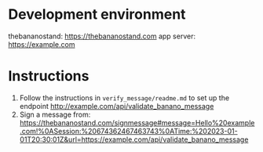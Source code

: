 # Development environment

thebananostand: https://thebananostand.com
app server: https://example.com

# Instructions

1) Follow the instructions in `verify_message/readme.md` to set up the endpoint http://example.com/api/validate_banano_message
2) Sign a message from: https://thebananostand.com/signmessage#message=Hello%20example.com!%0ASession:%20674362467463743%0ATime:%202023-01-01T20:30:01Z&url=https://example.com/api/validate_banano_message
